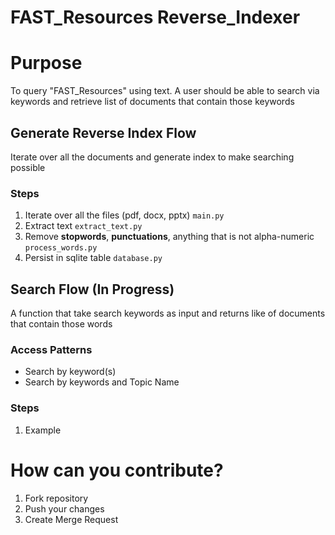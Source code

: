 # FAST_Resources Reverse_Indexer

# Purpose
To query "FAST_Resources" using text. 
A user should be able to search via keywords and retrieve list of documents that contain those keywords

## Generate Reverse Index Flow
Iterate over all the documents and generate index to make searching possible
### Steps
1. Iterate over all the files (pdf, docx, pptx) `main.py`
2. Extract text `extract_text.py`
3. Remove **stopwords**, **punctuations**, anything that is not alpha-numeric `process_words.py`
4. Persist in sqlite table `database.py`

## Search Flow (In Progress)
A function that take search keywords as input and returns like of documents that contain those words

### Access Patterns
- Search by keyword(s)
- Search by keywords and Topic Name
### Steps
1. Example

# How can you contribute?

1. Fork repository 
2. Push your changes
3. Create Merge Request

